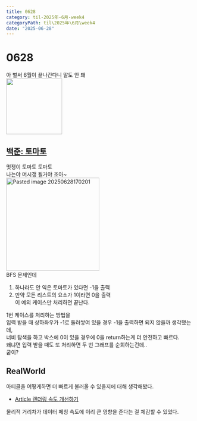 ```yaml
---
title: 0628
category: til-2025年-6月-week4
categoryPath: til\2025年\6月\week4
date: "2025-06-28"
---
```


# 0628

아 벌써 6월이 끝나간다니 말도 안 돼  
<img src="https://i.pinimg.com/736x/f9/a4/eb/f9a4eb65479b349f1c2597d9152067e4.jpg" width="150">

## [백준: 토마토](https://www.acmicpc.net/problem/7576)

멋쟁이 토마토 토마토  
나는야 머시갱 될거야 조아~  
<img src="/images/til/2025年/6月/week4/Pasted image 20250628170201.png" alt="Pasted image 20250628170201" width="250">  
BFS 문제인데

1. 하나라도 안 익은 토마토가 있다면 -1을 출력
2. 만약 모든 리스트의 요소가 1이라면 0을 출력  
   이 예외 케이스만 처리하면 끝난다.

1번 케이스를 처리하는 방법을  
입력 받을 때 상하좌우가 -1로 둘러쌓여 있을 경우 -1을 출력하면 되지 않을까 생각했는데,  
너비 탐색을 하고 박스에 0이 있을 경우에 0을 return하는게 더 안전하고 빠르다.  
왜냐면 입력 받을 때도 또 처리하면 두 번 그래프를 순회하는건데..  
굳이?

## RealWorld

아티클을 어떻게하면 더 빠르게 불러올 수 있을지에 대해 생각해봤다.

- [Article 렌더링 속도 개선하기](../../../../projects/realworld/05.%20최적화/Article%20렌더링%20속도%20개선하기.md)

물리적 거리차가 데이터 페칭 속도에 이리 큰 영향을 준다는 걸 체감할 수 있었다.
